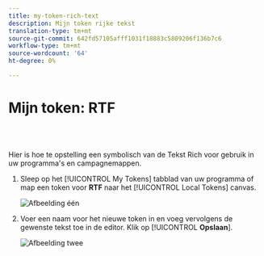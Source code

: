 ```yaml
---
title: my-token-rich-text
description: Mijn token rijke tekst
translation-type: tm+mt
source-git-commit: 642fd57105afff1031f18883c5809206f136b7c6
workflow-type: tm+mt
source-wordcount: '64'
ht-degree: 0%

---
```



# Mijn token: RTF

<br> 

Hier is hoe te opstelling een symbolisch van de Tekst Rich voor gebruik in uw programma&#39;s en campagnemappen.

1. Sleep op het [!UICONTROL My Tokens] tabblad van uw programma of map een token voor **RTF** naar het [!UICONTROL Local Tokens] canvas.

   ![Afbeelding één](/help/sky/assets/my-tokens/my-token-rich-text/my-token-rich-text-1.png)

1. Voer een naam voor het nieuwe token in en voeg vervolgens de gewenste tekst toe in de editor. Klik op [!UICONTROL **Opslaan**].

   ![Afbeelding twee](/help/sky/assets/my-tokens/my-token-rich-text/my-token-rich-text-2.png)
